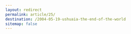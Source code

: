 ```yaml
---
layout: redirect
permalink: article/25/
destination: /2004-05-19-ushuaia-the-end-of-the-world
sitemap: false
---
```

